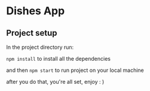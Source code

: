 # Dishes App

## Project setup

In the project directory run:

`npm install` to install all the dependencies

and then `npm start` to run project on your local machine

after you do that, you're all set, enjoy : )
